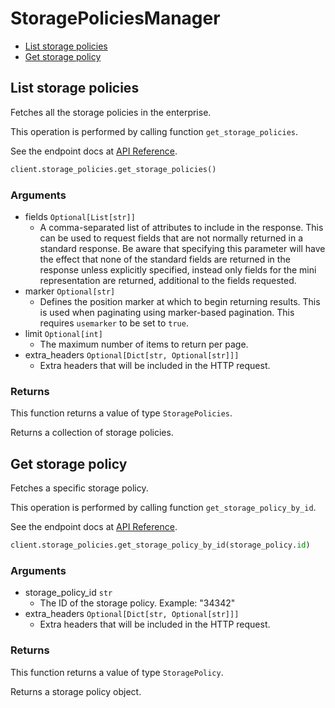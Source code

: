 # StoragePoliciesManager

- [List storage policies](#list-storage-policies)
- [Get storage policy](#get-storage-policy)

## List storage policies

Fetches all the storage policies in the enterprise.

This operation is performed by calling function `get_storage_policies`.

See the endpoint docs at
[API Reference](https://developer.box.com/reference/get-storage-policies/).

<!-- sample get_storage_policies -->

```python
client.storage_policies.get_storage_policies()
```

### Arguments

- fields `Optional[List[str]]`
  - A comma-separated list of attributes to include in the response. This can be used to request fields that are not normally returned in a standard response. Be aware that specifying this parameter will have the effect that none of the standard fields are returned in the response unless explicitly specified, instead only fields for the mini representation are returned, additional to the fields requested.
- marker `Optional[str]`
  - Defines the position marker at which to begin returning results. This is used when paginating using marker-based pagination. This requires `usemarker` to be set to `true`.
- limit `Optional[int]`
  - The maximum number of items to return per page.
- extra_headers `Optional[Dict[str, Optional[str]]]`
  - Extra headers that will be included in the HTTP request.

### Returns

This function returns a value of type `StoragePolicies`.

Returns a collection of storage policies.

## Get storage policy

Fetches a specific storage policy.

This operation is performed by calling function `get_storage_policy_by_id`.

See the endpoint docs at
[API Reference](https://developer.box.com/reference/get-storage-policies-id/).

<!-- sample get_storage_policies_id -->

```python
client.storage_policies.get_storage_policy_by_id(storage_policy.id)
```

### Arguments

- storage_policy_id `str`
  - The ID of the storage policy. Example: "34342"
- extra_headers `Optional[Dict[str, Optional[str]]]`
  - Extra headers that will be included in the HTTP request.

### Returns

This function returns a value of type `StoragePolicy`.

Returns a storage policy object.
